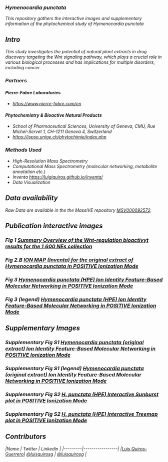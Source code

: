### **<i>Hymenocardia punctata<i>**

This repository gathers the interactive images and supplementary information of the phytochemical study of <i>Hymenocardia punctata<i>

## Intro 

This study investigates the potential of natural plant extracts in drug discovery targeting the Wnt signaling pathway, which plays a crucial role in various biological processes and has implications for multiple disorders, including cancer.

### Partners

#### Pierre-Fabre Laboratories

- https://www.pierre-fabre.com/en

#### Phytochemistry & Bioactive Natural Products 

- School of Pharmaceutical Sciences, University of Geneva, CMU, Rue Michel-Servet 1, CH-1211 Geneva 4, Switzerland
- https://ispso.unige.ch/phytochimie/index.php

### Methods Used

* High-Resolution Mass Spectrometry
* Computational Mass Spectrometry (molecular networking, metabolite annotation etc.)
* Inventa https://luigiquiros.github.io/inventa/
* Data Visualization


## Data availability  

Raw Data are available in the the MassIVE repository [MSV000092572](doi:10.25345/C5J960M2W).

<!-- toc -->

## Publication interactive images

### Fig 1 [**Summary Overview of the Wnt-regulation bioactivyt results for the 1,600 NEs collection**](/docs/Wnt_sunburst.html)

### Fig 2.B [**ION MAP (Inventa) for the original extract of <i>Hymenocardia punctata<i> in POSITIVE Ionization Mode**](/docs/IonMap2D_original.html)

### Fig 3 [**Hymenocardia punctata (HPE) Ion Identity Feature-Based Molecular Networking in POSITIVE Ionization Mode**](/docs/MN_HPE_pos.pdf)

### Fig 3 (legend) [**Hymenocardia punctata (HPE) Ion Identity Feature-Based Molecular Networking in POSITIVE Ionization Mode**](/docs/MN_HPE_pos_legend.pdf)

## Supplementary Images

### Supplementary Fig S1 [**Hymenocardia punctata (original extract) Ion Identity Feature-Based Molecular Networking in POSITIVE Ionization Mode**](/docs/MN_original_pos.pdf)
### Supplementary Fig S1 (legend) [**Hymenocardia punctata (original extract) Ion Identity Feature-Based Molecular Networking in POSITIVE Ionization Mode**](/docs/MN_original_pos_legend.pdf)
### Supplementary Fig S2 [**H. punctata (HPE) Interactive Sunburst plot in POSITIVE Ionization Mode**](/docs/H_puntata_sunburst_pos.html)
### Supplementary Fig S2 [**H. punctata (HPE) Interactive Treemap plot in POSITIVE Ionization Mode**](/docs/H_puntata_treemap_pos.html)

<!-- tocstop -->



## Contributors

|Name     |  Twitter   |  Linkedin   | 
|---------|-----------------|
|[Luis Quiros-Guerrero](https://github.com/luigiquiros)| [@luisquirosg](https://twitter.com/LuisQuirosG) | [@luisquirosg](https://www.linkedin.com/in/luisquirosg/) |



